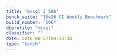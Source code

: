 ```yaml
---
title: "mssql 2 506"
bench_suite: "16w26 CI Weekly Benchmark"
build_number: "506"
dbprofile: "mssql"
classifier: ""
date: 2016-06-27T04:28:38
type: "bench"
---
```

